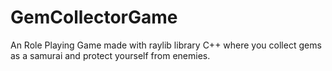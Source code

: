 # GemCollectorGame
An Role Playing Game made with raylib library C++ where you collect gems as a samurai and protect yourself from enemies.

